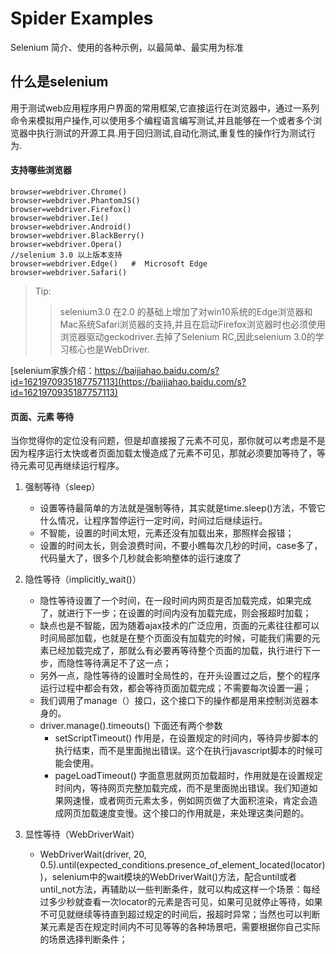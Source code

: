 # Spider Examples

Selenium  简介、使用的各种示例，以最简单、最实用为标准

 什么是selenium
-----
用于测试web应用程序用户界面的常用框架,它直接运行在浏览器中，通过一系列命令来模拟用户操作,可以使用多个编程语言编写测试,并且能够在一个或者多个浏览器中执行测试的开源工具.用于回归测试,自动化测试,重复性的操作行为测试行为.

#### 支持哪些浏览器

	browser=webdriver.Chrome()
	browser=webdriver.PhantomJS()
	browser=webdriver.Firefox()
	browser=webdriver.Ie()
	browser=webdriver.Android()
	browser=webdriver.BlackBerry()
	browser=webdriver.Opera()
	//selenium 3.0 以上版本支持
	browser=webdriver.Edge()   #  Microsoft Edge
	browser=webdriver.Safari()
  
 > Tip:
 >> selenium3.0 在2.0 的基础上增加了对win10系统的Edge浏览器和Mac系统Safari浏览器的支持,并且在启动Firefox浏览器时也必须使用浏览器驱动geckodriver.去掉了Selenium RC,因此selenium 3.0的学习核心也是WebDriver.

[selenium家族介绍：https://baijiahao.baidu.com/s?id=1621970935187757113](https://baijiahao.baidu.com/s?id=1621970935187757113)



#### 页面、元素 等待

当你觉得你的定位没有问题，但是却直接报了元素不可见，那你就可以考虑是不是因为程序运行太快或者页面加载太慢造成了元素不可见，那就必须要加等待了，等待元素可见再继续运行程序。

1. 强制等待（sleep）
	* 设置等待最简单的方法就是强制等待，其实就是time.sleep()方法，不管它什么情况，让程序暂停运行一定时间，时间过后继续运行。
    - 不智能，设置的时间太短，元素还没有加载出来，那照样会报错；
    * 设置的时间太长，则会浪费时间，不要小瞧每次几秒的时间，case多了，代码量大了，很多个几秒就会影响整体的运行速度了
    
2. 隐性等待（implicitly_wait()）
	* 隐性等待设置了一个时间，在一段时间内网页是否加载完成，如果完成了，就进行下一步；在设置的时间内没有加载完成，则会报超时加载；
	- 缺点也是不智能，因为随着ajax技术的广泛应用，页面的元素往往都可以时间局部加载，也就是在整个页面没有加载完的时候，可能我们需要的元素已经加载完成了，那就么有必要再等待整个页面的加载，执行进行下一步，而隐性等待满足不了这一点；
	* 另外一点，隐性等待的设置时全局性的，在开头设置过之后，整个的程序运行过程中都会有效，都会等待页面加载完成；不需要每次设置一遍；
	- 我们调用了manage（）接口，这个接口下的操作都是用来控制浏览器本身的。
	* driver.manage().timeouts() 下面还有两个参数 
		* setScriptTimeout() 作用是，在设置规定的时间内，等待异步脚本的执行结束，而不是里面抛出错误。这个在执行javascript脚本的时候可能会使用。
		- pageLoadTimeout() 字面意思就网页加载超时，作用就是在设置规定时间内，等待网页完整加载完成，而不是里面抛出错误。我们知道如果网速慢，或者网页元素太多，例如网页做了大面积渲染，肯定会造成网页加载速度变慢。这个接口的作用就是，来处理这类问题的。
	
3. 显性等待（WebDriverWait）
	* WebDriverWait(driver, 20, 0.5).until(expected_conditions.presence_of_element_located(locator))，selenium中的wait模块的WebDriverWait()方法，配合until或者until_not方法，再辅助以一些判断条件，就可以构成这样一个场景：每经过多少秒就查看一次locator的元素是否可见，如果可见就停止等待，如果不可见就继续等待直到超过规定的时间后，报超时异常；当然也可以判断某元素是否在规定时间内不可见等等的各种场景吧，需要根据你自己实际的场景选择判断条件；
